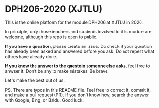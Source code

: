 # DPH206-2020 (XJTLU)

This is the online platform for the module DPH206 at XJTLU in 2020.

In principle, only those teachers and students involved in this module are welcome, although this repo is open to public.

**If you have a question**, please create an issue. Do check if your question has already been asked and answered before you ask. Do not repeat what othres have already done.

**If you know the answer to the questoin someone else asks**, feel free to anwser it. Don't be shy to make mistakes. Be brave.

Let's make the best out of us.

PS. There are typos in this README file. Feel free to correct it, commit it, and make a pull request (PR). If you don't know how, search the answer with Google, Bing, or Baidu. Good luck.
